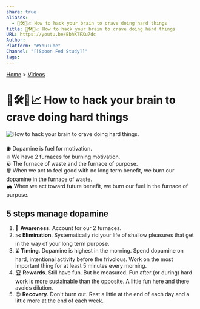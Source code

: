 ```yaml
---
share: true
aliases:
  - 🧠🛠️💪📈 How to hack your brain to crave doing hard things
title: 🧠🛠️💪📈 How to hack your brain to crave doing hard things
URL: https://youtu.be/BbhKTFXu7dc
Author: 
Platform: "#YouTube"
Channel: "[[Spoon Fed Study]]"
tags: 
---
```

[Home](../index.md) > [Videos](./index.md)  
# 🧠🛠️💪📈 How to hack your brain to crave doing hard things  
![How to hack your brain to crave doing hard things.](https://youtu.be/BbhKTFXu7dc)  
  
⛽ Dopamine is fuel for motivation.  
🔥 We have 2 furnaces for burning motivation.  
☯️ The furnace of waste and the furnace of purpose.  
🗑️ When we act to feel good with no long term benefit, we burn our dopamine in the furnace of waste.  
🏔️ When we act toward future benefit, we burn our fuel in the furnace of purpose.  
  
## 5 steps manage dopamine  
1. 👀 **Awareness**. Account for our 2 furnaces.  
2. ✂️ **Elimination**. Systematically rid your life of shallow pleasures that get in the way of your long term purpose.  
3. ⏳ **Timing**. Dopamine is highest in the morning. Spend dopamine on hard, intentional activity before the frivolous. Work on the most important thing for at least 5 minutes every morning.  
4. 🏆 **Rewards**. Still have fun. But be measured. Fun after (or during) hard work is more sustainable than the opposite. A little fun here and there avoids dilution.  
5. 😌 **Recovery**. Don't burn out. Rest a little at the end of each day and a little more at the end of each week.  

